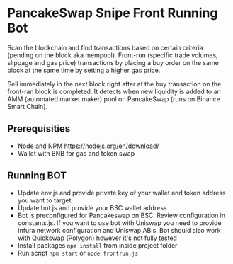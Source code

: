 # PancakeSwap Snipe Front Running Bot
Scan the blockchain and find transactions based on certain criteria (pending on the block aka mempool).
Front-run (specific trade volumes, slippage and gas price) transactions by placing a buy order on the same block at the same time by setting a higher gas price.

Sell immediately in the next block right after at the buy transaction on the front-ran block is completed.
It detects when new liquidity is added to an AMM (automated market maker) pool on PancakeSwap (runs on Binance Smart Chain).

## Prerequisities
- Node and NPM https://nodejs.org/en/download/
- Wallet with BNB for gas and token swap

## Running BOT
- Update env.js and provide private key of your wallet and token address you want to target
- Update bot.js and provide your BSC wallet address
- Bot is preconfigured for Pancakeswap on BSC. Review configuration in constants.js. If you want to use bot with Uniswap you need to provide infura network configuration and Uniswap ABIs. Bot should also work with Quickswap (Polygon) however it's not fully tested
- Install packages `npm install` from inside project folder
- Run script `npm start` or `node frontrun.js`
